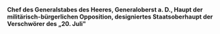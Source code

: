**Chef des Generalstabes des Heeres, Generaloberst a. D., Haupt der
militärisch-bürgerlichen Opposition, designiertes Staatsoberhaupt der
Verschwörer des „20. Juli"**
